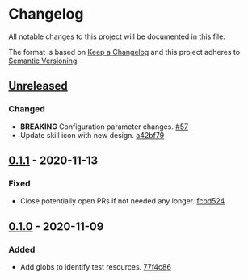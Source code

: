 # Changelog

All notable changes to this project will be documented in this file.

The format is based on [Keep a Changelog](http://keepachangelog.com/)
and this project adheres to [Semantic Versioning](http://semver.org/).

## [Unreleased](https://github.com/atomist-skills/npm-depcheck-skill/compare/0.1.1...HEAD)

### Changed

-   **BREAKING** Configuration parameter changes. [#57](https://github.com/atomist-skills/npm-depcheck-skill/issues/57)
-   Update skill icon with new design. [a42bf79](https://github.com/atomist-skills/npm-depcheck-skill/commit/a42bf79ddc8114b92ae2978d5bd4b798058a617a)

## [0.1.1](https://github.com/atomist-skills/npm-depcheck-skill/compare/0.1.0...0.1.1) - 2020-11-13

### Fixed

-   Close potentially open PRs if not needed any longer. [fcbd524](https://github.com/atomist-skills/npm-depcheck-skill/commit/fcbd52423a6ff66583e156ddd7c95d8406a35201)

## [0.1.0](https://github.com/atomist-skills/npm-depcheck-skill/tree/0.1.0) - 2020-11-09

### Added

-   Add globs to identify test resources. [77f4c86](https://github.com/atomist-skills/npm-depcheck-skill/commit/77f4c865a283395fef9d4223f8ee517a0fa65655)
